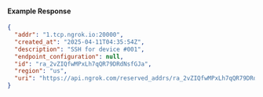 <!-- Code generated for API Clients. DO NOT EDIT. -->
#### Example Response
```json
{
  "addr": "1.tcp.ngrok.io:20000",
  "created_at": "2025-04-11T04:35:54Z",
  "description": "SSH for device #001",
  "endpoint_configuration": null,
  "id": "ra_2vZIQfwMPxLh7qQR79DRdNsfGJa",
  "region": "us",
  "uri": "https://api.ngrok.com/reserved_addrs/ra_2vZIQfwMPxLh7qQR79DRdNsfGJa"
}
